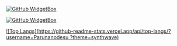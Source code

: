 <!-- 👋 Hi, I’m @Parunanodesu
- 👀 I’m interested in ...Exam 
- 🌱 I’m currently learning ...JavaScript,HTML,CSS
- 💞️ I’m looking to collaborate on ...@すずねーう
- 📫 How to reach me ...You can able to reach me easily and also go higher than me :)-->
[![GitHub WidgetBox](https://github-widgetbox.vercel.app/api/profile?username=Parunanodesu&data=followers,repositories,stars,commits)](https://github.com/Jurredr/github-widgetbox)

[![GitHub WidgetBox](https://github-widgetbox.vercel.app/api/skills?names=js,html,css,xml,json,powershell,markdown&includeNames=true)](https://github.com/Jurredr/github-widgetbox)

[![Top Langs](https://github-readme-stats.vercel.app/api/top-langs/?username=Parunanodesu
?theme=synthwave)](https://github.com/anuraghazra/github-readme-stats)
<!---
Parunanodesu/Parunanodesu is a ✨ special ✨ repository because its `README.md` (this file) appears on your GitHub profile.
You can click the Preview link to take a look at your changes.
--->
